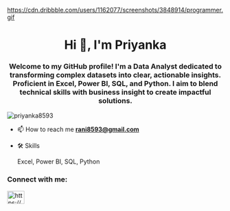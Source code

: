 https://cdn.dribbble.com/users/1162077/screenshots/3848914/programmer.gif
<h1 align="center">Hi 👋, I'm Priyanka</h1>
<h3 align="center">Welcome to my GitHub profile! I'm a Data Analyst dedicated to transforming complex datasets into clear, actionable insights. Proficient in Excel, Power BI, SQL, and Python. I aim to blend technical skills with business insight to create impactful solutions.</h3>

<p align="left"> <img src="https://komarev.com/ghpvc/?username=priyanka8593&label=Profile%20views&color=0e75b6&style=flat" alt="priyanka8593" /> </p>

- 📫 How to reach me **rani8593@gmail.com**

- 🛠 Skills

    Excel,
    Power BI,
    SQL,
    Python


<h3 align="left">Connect with me:</h3>
<p align="left">
<a href="https://linkedin.com/in/https://www.linkedin.com/in/priyanka-patil-388765167/" target="blank"><img align="center" src="https://raw.githubusercontent.com/rahuldkjain/github-profile-readme-generator/master/src/images/icons/Social/linked-in-alt.svg" alt="https://www.linkedin.com/in/priyanka-patil-388765167/" height="30" width="40" /></a>
</p>



